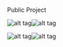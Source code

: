 Public Project

![alt tag](https://github.com/kostasdrakonakis/projects/blob/master/Android%20Projects/QuizGame/start.PNG)![alt tag](https://github.com/kostasdrakonakis/projects/blob/master/Android%20Projects/QuizGame/διαλογ.PNG)

![alt tag](https://github.com/kostasdrakonakis/projects/blob/master/Android%20Projects/QuizGame/options.PNG)![alt tag](https://github.com/kostasdrakonakis/projects/blob/master/Android%20Projects/QuizGame/categories.PNG)
